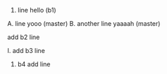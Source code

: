 1. line hello (b1)

A. line yooo (master)
B. another line yaaaah (master)

add b2 line

I. add b3 line


1. b4 add line

